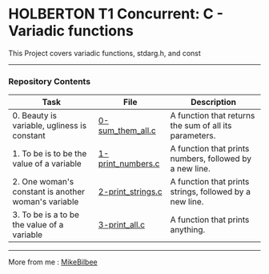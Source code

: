 <h1> HOLBERTON T1 Concurrent: C - Variadic functions </h1>

This Project covers variadic functions, stdarg.h, and const

---

<h3> Repository Contents </h3>

| Task | File | Description |
| ----- | ----- | ----- |
| 0. Beauty is variable, ugliness is constant | [0-sum_them_all.c](https://github.com/MikeBilbee/holbertonschool-low_level_programming/blob/master/variadic_functions/0-sum_them_all.c) | A function that returns the sum of all its parameters. |
| 1. To be is to be the value of a variable | [1-print_numbers.c](https://github.com/MikeBilbee/holbertonschool-low_level_programming/blob/master/variadic_functions/1-print_numbers.c) | A function that prints numbers, followed by a new line. |
| 2. One woman's constant is another woman's variable | [2-print_strings.c](https://github.com/MikeBilbee/holbertonschool-low_level_programming/blob/master/variadic_functions/2-print_strings.c) | A function that prints strings, followed by a new line. |
| 3. To be is a to be the value of a variable | [3-print_all.c]() | A function that prints anything. |



---

More from me : [MikeBilbee](https://github.com/MikeBilbee)
